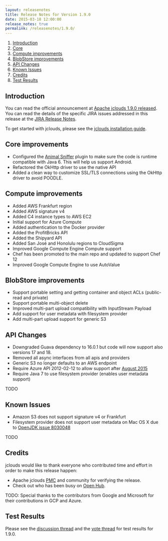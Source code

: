 ```yaml
---
layout: releasenotes
title: Release Notes for Version 1.9.0
date: 2015-03-18 12:00:00
release_notes: true
permalink: /releasenotes/1.9.0/
---
```


1. [Introduction](#intro)
1. [Core](#core-improvements)
1. [Compute improvements](#compute-improvements)
1. [BlobStore improvements](#blobstore-improvements)
1. [API Changes](#api)
1. [Known Issues](#issues)
1. [Credits](#credits)
1. [Test Results](#test)

## <a id="intro"></a>Introduction

You can read the official announcement at [Apache jclouds 1.9.0 released](TODO). You can read the details of the specific JIRA issues addressed in this release at the [JIRA Release Notes](https://issues.apache.org/jira/secure/ReleaseNote.jspa?version=12329006&styleName=Html&projectId=12314430).

To get started with jclouds, please see the [jclouds installation guide](/start/install/).

## <a id="core-improvements"></a>Core improvements

* Configured the [Animal Sniffer](http://mojo.codehaus.org/animal-sniffer/) plugin to make sure the code is runtime compatible with Java 6. This will help us support Android.
* Refactored the OkHttp driver to use the native API
* Added a clean way to customize SSL/TLS connections using the OkHttp driver to avoid POODLE.

## <a id="compute-improvements"></a>Compute improvements

* Added AWS Frankfurt region
* Added AWS signature v4
* Added C4 instance types to AWS EC2
* Initial support for Azure Compute
* Added authentication to the Docker provider
* Added the ProfitBricks API
* Added the Shipyard API
* Added San José and Honolulu regions to CloudSigma
* Improved Google Compute Engine Compute support
* Chef has been promoted to the main repo and updated to support Chef 12
* Improved Google Compute Engine to use AutoValue

## <a id="blobstore-improvements"></a>BlobStore improvements

* Support portable setting and getting container and object ACLs (public-read and private)
* Support portable multi-object delete
* Improved multi-part upload compatibility with InputStream Payload
* Add support for user metadata with filesystem provider
* Add multi-part upload support for generic S3


## <a id="api"></a>API Changes

* Downgraded Guava dependency to 16.0.1 but code will now support also versions 17 and 18.
* Removed all async interfaces from all apis and providers
* Generic S3 no longer defaults to an AWS endpoint
* Require Azure API 2012-02-12 to allow support after [August 2015](http://blogs.msdn.com/b/windowsazurestorage/archive/2014/08/05/microsoft-azure-storage-service-version-removal.aspx)
* Require Java 7 to use filesystem provider (enables user metadata support)

TODO

## <a id="issues"></a>Known Issues

* Amazon S3 does not support signature v4 or Frankfurt
* Filesystem provider does not support user metadata on Mac OS X due to [OpenJDK issue 8030048](https://bugs.openjdk.java.net/browse/JDK-8030048)

TODO

## <a id="credits"></a>Credits

jclouds would like to thank everyone who contributed time and effort in order to make this release happen:

* Apache jclouds [PMC](http://people.apache.org/committers-by-project.html#jclouds-pmc) and community for verifying the release.
* Check out who has been busy on [Open Hub](https://www.openhub.net/p/jclouds/contributors?query=&sort=latest_commit).

TODO: Special thanks to the contributors from Google and Microsoft for their contributions in GCP and Azure.

## <a id="test"></a>Test Results

Please see the [discussion thread](TODO) and the [vote thread](TODO) for test results for 1.9.0.
